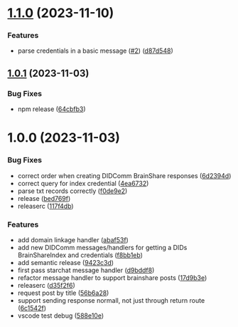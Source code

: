 # [1.1.0](https://github.com/veramolabs/did-comm-brainshare/compare/1.0.1...1.1.0) (2023-11-10)


### Features

* parse credentials in a basic message ([#2](https://github.com/veramolabs/did-comm-brainshare/issues/2)) ([d87d548](https://github.com/veramolabs/did-comm-brainshare/commit/d87d548a0f0d5fd168d819ccefe4e2798adece63))

## [1.0.1](https://github.com/veramolabs/did-comm-brainshare/compare/1.0.0...1.0.1) (2023-11-03)


### Bug Fixes

* npm release ([64cbfb3](https://github.com/veramolabs/did-comm-brainshare/commit/64cbfb33f60b89089a74ce91df37a068ae66a061))

# 1.0.0 (2023-11-03)


### Bug Fixes

* correct order when creating DIDComm BrainShare responses ([6d2394d](https://github.com/veramolabs/did-comm-brainshare/commit/6d2394d0ecfe427c94355c57f118ea11098ab06b))
* correct query for index credential ([4ea6732](https://github.com/veramolabs/did-comm-brainshare/commit/4ea67323c41cd367bf9fd7b046816ed8d8072217))
* parse txt records correctly ([f0de9e2](https://github.com/veramolabs/did-comm-brainshare/commit/f0de9e287dfc8e5a1e1d6524bee8355f2e972339))
* release ([bed769f](https://github.com/veramolabs/did-comm-brainshare/commit/bed769f0adb4d171badf4cc08c37e01a98395087))
* releaserc ([117f4db](https://github.com/veramolabs/did-comm-brainshare/commit/117f4dba016d9b7f11346df5295f915da2b3ccce))


### Features

* add domain linkage handler ([abaf53f](https://github.com/veramolabs/did-comm-brainshare/commit/abaf53ff5e227494ccd36dff813e1d5a40bbdb54))
* add new DIDComm messages/handlers for getting a DIDs BrainShareIndex and credentials ([f8bb1eb](https://github.com/veramolabs/did-comm-brainshare/commit/f8bb1eb6531560471d6557fff34b3c0be3ef9d24))
* add semantic release ([9423c3d](https://github.com/veramolabs/did-comm-brainshare/commit/9423c3d8b2980ee8f4519ee97dce6b63230a1583))
* first pass starchat message handler ([d9bddf8](https://github.com/veramolabs/did-comm-brainshare/commit/d9bddf8f98f80335e438cd0940aea45e868dad76))
* refactor message handler to support brainshare posts ([17d9b3e](https://github.com/veramolabs/did-comm-brainshare/commit/17d9b3e7d8b16e98d0b545606b376ddd9702b060))
* releaserc ([d35f2f6](https://github.com/veramolabs/did-comm-brainshare/commit/d35f2f63b6a848d73a84e3fd8cc286fd93e6f256))
* request post by title ([56b6a28](https://github.com/veramolabs/did-comm-brainshare/commit/56b6a28d49c4f8017325ff4340786c84d7077525))
* support sending response normall, not just through return route ([6c1542f](https://github.com/veramolabs/did-comm-brainshare/commit/6c1542fd4d0cce586034a9405a04068a0589b6ab))
* vscode test debug ([588e10e](https://github.com/veramolabs/did-comm-brainshare/commit/588e10eef190ebb1a98c2b776e00f30855ce1801))
